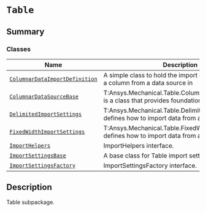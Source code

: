 # `Table`

<a id="summary"></a>

## Summary

### Classes

| Name | Description |
|-----------------------------------------------------------------------------------------------------------------------------------------------------|------------------------------------------------------------------------------------------------------|
| [`ColumnarDataImportDefinition`](ColumnarDataImportDefinition.md#ansys.mechanical.stubs.v241.Ansys.Mechanical.Table.ColumnarDataImportDefinition)   | A simple class to hold the import definitions for how a column from a data source in                 |
| [`ColumnarDataSourceBase`](ColumnarDataSourceBase.md#ansys.mechanical.stubs.v241.Ansys.Mechanical.Table.ColumnarDataSourceBase)                     | T:Ansys.Mechanical.Table.ColumnarDataSourceBase is a class that provides foundational behavior for   |
| [`DelimitedImportSettings`](DelimitedImportSettings.md#ansys.mechanical.stubs.v241.Ansys.Mechanical.Table.DelimitedImportSettings)                  | T:Ansys.Mechanical.Table.DelimitedImportSettings defines how to import data from a delimited source  |
| [`FixedWidthImportSettings`](FixedWidthImportSettings.md#ansys.mechanical.stubs.v241.Ansys.Mechanical.Table.FixedWidthImportSettings)               | T:Ansys.Mechanical.Table.FixedWidthImportSettings defines how to import data from a delimited source |
| [`ImportHelpers`](ImportHelpers.md#ansys.mechanical.stubs.v241.Ansys.Mechanical.Table.ImportHelpers)                                                | ImportHelpers interface.                                                                             |
| [`ImportSettingsBase`](ImportSettingsBase.md#ansys.mechanical.stubs.v241.Ansys.Mechanical.Table.ImportSettingsBase)                                 | A base class for Table import settings.                                                              |
| [`ImportSettingsFactory`](ImportSettingsFactory.md#ansys.mechanical.stubs.v241.Ansys.Mechanical.Table.ImportSettingsFactory)                        | ImportSettingsFactory interface.                                                                     |

<a id="description"></a>

## Description

Table subpackage.

<!-- !! processed by numpydoc !! -->

